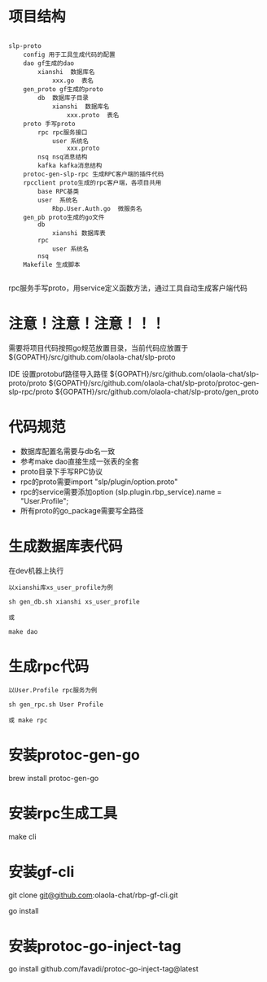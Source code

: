 

# 项目结构

```

slp-proto
    config 用于工具生成代码的配置
    dao gf生成的dao
        xianshi  数据库名
            xxx.go  表名
    gen_proto gf生成的proto
        db  数据库子目录
            xianshi  数据库名
                xxx.proto  表名
    proto 手写proto
        rpc rpc服务接口
            user 系统名
                xxx.proto
        nsq nsq消息结构
        kafka kafka消息结构
    protoc-gen-slp-rpc 生成RPC客户端的插件代码
    rpcclient proto生成的rpc客户端，各项目共用
        base RPC基类
        user  系统名
            Rbp.User.Auth.go  微服务名
    gen_pb proto生成的go文件
        db
            xianshi 数据库表
        rpc
            user 系统名
        nsq 
    Makefile 生成脚本
    
```

rpc服务手写proto，用service定义函数方法，通过工具自动生成客户端代码


# 注意！注意！注意！！！

需要将项目代码按照go规范放置目录，当前代码应放置于${GOPATH}/src/github.com/olaola-chat/slp-proto

IDE 设置protobuf路径导入路径
${GOPATH}/src/github.com/olaola-chat/slp-proto/proto
${GOPATH}/src/github.com/olaola-chat/slp-proto/protoc-gen-slp-rpc/proto
${GOPATH}/src/github.com/olaola-chat/slp-proto/gen_proto


# 代码规范

* 数据库配置名需要与db名一致
* 参考make dao直接生成一张表的全套
* proto目录下手写RPC协议
* rpc的proto需要import "slp/plugin/option.proto"
* rpc的service需要添加option (slp.plugin.rbp_service).name = "User.Profile";
* 所有proto的go_package需要写全路径

# 生成数据库表代码

在dev机器上执行

```
以xianshi库xs_user_profile为例

sh gen_db.sh xianshi xs_user_profile

或

make dao

```

# 生成rpc代码

```
以User.Profile rpc服务为例

sh gen_rpc.sh User Profile

或 make rpc

```

# 安装protoc-gen-go
brew install protoc-gen-go

# 安装rpc生成工具
make cli

# 安装gf-cli

git clone git@github.com:olaola-chat/rbp-gf-cli.git

go install

# 安装protoc-go-inject-tag

go install github.com/favadi/protoc-go-inject-tag@latest

